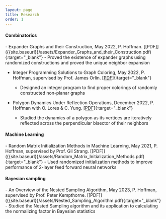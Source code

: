 ```yaml
---
layout: page
title: Research
order: 1
---
```

<h4>Combinatorics</h4>
- Expander Graphs and their Construction, May 2022, P. Hoffman. 
  [[PDF]]({{site.baseurl}}/assets/Expander_Graphs_and_their_Construction.pdf){:target="_blank"}
  - Proved the existence of expander graphs using randomized constructions and proved the unique neighbor expansion
 

- Integer Programming Solutions to Graph Coloring, May 2022, P. Hoffman, supervised by Prof. James Orlin.
  [[PDF]]({{site.baseurl}}/assets/IP_approach_to_coloring_non_planar_graphs.pdf){:target="_blank"}
  - Designed an integer program to find proper colorings of randomly constructed non-planar graphs


- Polygon Dynamics Under Reflection Operations, December 2022, P. Hoffman with O. Lores & C. Yung.
  [[PDF]]({{site.baseurl}}/assets/Final__Polygon_Dynamics-2.pdf){:target="_blank"}
  - Studied the dynamics of a polygon as its vertices are iteratively reflected across the perpendicular bisector of their neighbors


<h4>Machine Learning</h4>
- Random Matrix Initialization Methods in Machine Learning, May 2021, P. Hoffman,
supervised by Prof. Gil Strang. 
  [[PDF]]({{site.baseurl}}/assets/Random_Matrix_Initialization_Methods.pdf){:target="_blank"}
  - Used randomized initialization methods to improve performance of 2-layer feed forward neural networks


<h4>Bayesian sampling</h4>
- An Overview of the Nested Sampling Algorithm, May 2023, P. Hoffman, supervised by
Prof. Peter Kempthorne. 
  [[PDF]]({{site.baseurl}}/assets/Nested_Sampling_Algorithm.pdf){:target="_blank"}
  - Studied the Nested Sampling algorithm and its application to calculating the normalizing factor in Bayesian statistics
